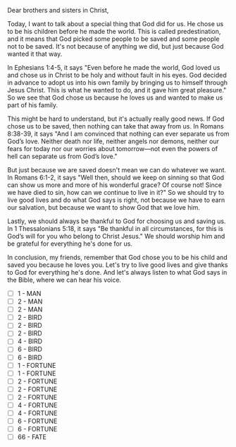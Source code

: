 Dear brothers and sisters in Christ,

Today, I want to talk about a special thing that God did for us. He chose us to be his children before he made the world. This is called predestination, and it means that God picked some people to be saved and some people not to be saved. It's not because of anything we did, but just because God wanted it that way.

In Ephesians 1:4-5, it says "Even before he made the world, God loved us and chose us in Christ to be holy and without fault in his eyes. God decided in advance to adopt us into his own family by bringing us to himself through Jesus Christ. This is what he wanted to do, and it gave him great pleasure." So we see that God chose us because he loves us and wanted to make us part of his family.

This might be hard to understand, but it's actually really good news. If God chose us to be saved, then nothing can take that away from us. In Romans 8:38-39, it says "And I am convinced that nothing can ever separate us from God’s love. Neither death nor life, neither angels nor demons, neither our fears for today nor our worries about tomorrow—not even the powers of hell can separate us from God’s love."

But just because we are saved doesn't mean we can do whatever we want. In Romans 6:1-2, it says "Well then, should we keep on sinning so that God can show us more and more of his wonderful grace? Of course not! Since we have died to sin, how can we continue to live in it?" So we should try to live good lives and do what God says is right, not because we have to earn our salvation, but because we want to show God that we love him.

Lastly, we should always be thankful to God for choosing us and saving us. In 1 Thessalonians 5:18, it says "Be thankful in all circumstances, for this is God’s will for you who belong to Christ Jesus." We should worship him and be grateful for everything he's done for us.

In conclusion, my friends, remember that God chose you to be his child and saved you because he loves you. Let's try to live good lives and give thanks to God for everything he's done. And let's always listen to what God says in the Bible, where we can hear his voice.

- [ ] 1 - MAN
- [ ] 2 - MAN
- [ ] 2 - MAN
- [ ] 2 - BIRD
- [ ] 2 - BIRD
- [ ] 2 - BIRD
- [ ] 4 - BIRD
- [ ] 6 - BIRD
- [ ] 6 - BIRD
- [ ] 1 - FORTUNE
- [ ] 1 - FORTUNE
- [ ] 2 - FORTUNE
- [ ] 2 - FORTUNE
- [ ] 2 - FORTUNE
- [ ] 4 - FORTUNE
- [ ] 4 - FORTUNE
- [ ] 6 - FORTUNE
- [ ] 6 - FORTUNE
- [ ] 66 - FATE